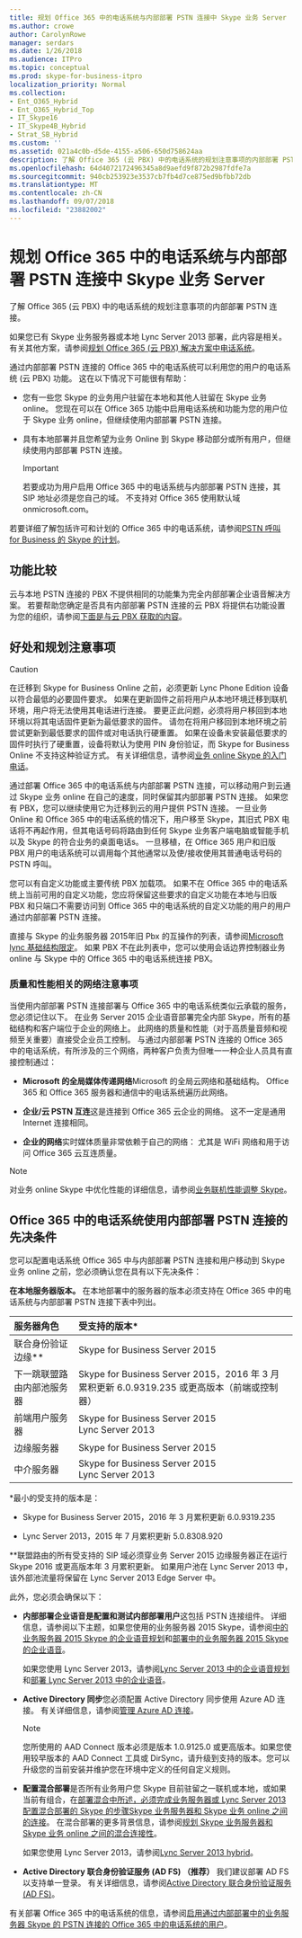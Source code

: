 ```yaml
---
title: 规划 Office 365 中的电话系统与内部部署 PSTN 连接中 Skype 业务 Server
ms.author: crowe
author: CarolynRowe
manager: serdars
ms.date: 1/26/2018
ms.audience: ITPro
ms.topic: conceptual
ms.prod: skype-for-business-itpro
localization_priority: Normal
ms.collection:
- Ent_O365_Hybrid
- Ent_O365_Hybrid_Top
- IT_Skype16
- IT_Skype4B_Hybrid
- Strat_SB_Hybrid
ms.custom: ''
ms.assetid: 021a4c0b-d5de-4155-a506-650d758624aa
description: 了解 Office 365 (云 PBX) 中的电话系统的规划注意事项的内部部署 PSTN 连接。
ms.openlocfilehash: 64d4072172496345a8d9aefd9f872b2987fdfe7a
ms.sourcegitcommit: 940cb253923e3537cb7fb4d7ce875ed9bfbb72db
ms.translationtype: MT
ms.contentlocale: zh-CN
ms.lasthandoff: 09/07/2018
ms.locfileid: "23882002"
---
```

# <a name="plan-phone-system-in-office-365-with-on-premises-pstn-connectivity-in-skype-for-business-server"></a>规划 Office 365 中的电话系统与内部部署 PSTN 连接中 Skype 业务 Server
 
了解 Office 365 (云 PBX) 中的电话系统的规划注意事项的内部部署 PSTN 连接。
  
如果您已有 Skype 业务服务器或本地 Lync Server 2013 部署，此内容是相关。 有关其他方案，请参阅[规划 Office 365 (云 PBX) 解决方案中电话系统](plan-your-phone-system-cloud-pbx-solution.md)。
  
 通过内部部署 PSTN 连接的 Office 365 中的电话系统可以利用您的用户的电话系统 (云 PBX) 功能。 这在以下情况下可能很有帮助：
  
- 您有一些您 Skype 的业务用户驻留在本地和其他人驻留在 Skype 业务 online。 您现在可以在 Office 365 功能中启用电话系统和功能为您的用户位于 Skype 业务 online，但继续使用内部部署 PSTN 连接。
    
- 具有本地部署并且您希望为业务 Online 到 Skype 移动部分或所有用户，但继续使用内部部署 PSTN 连接。
    
    > [!IMPORTANT]
    > 若要成功为用户启用 Office 365 中的电话系统与内部部署 PSTN 连接，其 SIP 地址必须是您自己的域。 不支持对 Office 365 使用默认域 onmicrosoft.com。 
  
若要详细了解包括许可和计划的 Office 365 中的电话系统，请参阅[PSTN 呼叫 for Business 的 Skype 的计划](https://support.office.com/article/PSTN-Calling-plans-for-Skype-for-Business-f47c6a97-bc8b-42e6-b5d4-ce6b41ed1918)。
  
## <a name="feature-comparison"></a>功能比较

云与本地 PSTN 连接的 PBX 不提供相同的功能集为完全内部部署企业语音解决方案。 若要帮助您确定是否具有内部部署 PSTN 连接的云 PBX 将提供右功能设置为您的组织，请参阅[下面是与云 PBX 获取的内容](https://go.microsoft.com/fwlink/?LinkId=715517)。
  
## <a name="benefits-and-planning-considerations"></a>好处和规划注意事项

> [!CAUTION]
> 在迁移到 Skype for Business Online 之前，必须更新 Lync Phone Edition 设备以符合最低的必要固件要求。
如果在更新固件之前将用户从本地环境迁移到联机环境，用户将无法使用其电话进行连接。 要更正此问题，必须将用户移回到本地环境以将其电话固件更新为最低要求的固件。 请勿在将用户移回到本地环境之前尝试更新到最低要求的固件或对电话执行硬重置。
如果在设备未安装最低要求的固件时执行了硬重置，设备将默认为使用 PIN 身份验证，而 Skype for Business Online 不支持这种验证方式。 有关详细信息，请参阅[业务 online Skype 的入门电话](https://support.office.com/en-us/article/Getting-phones-for-Skype-for-Business-Online-91f2d947-45fc-4fab-bd8b-2e313531c477?ui=en-US&amp;rs=en-US&amp;ad=US)。
  
通过部署 Office 365 中的电话系统与内部部署 PSTN 连接，可以移动用户到云通过 Skype 业务 online 在自己的速度，同时保留其内部部署 PSTN 连接。 如果您有 PBX，您可以继续使用它为迁移到云的用户提供 PSTN 连接。 一旦业务 Online 和 Office 365 中的电话系统的情况下，用户移至 Skype，其旧式 PBX 电话将不再起作用，但其电话号码将路由到任何 Skype 业务客户端电脑或智能手机以及 Skype 的符合业务的桌面电话s。 一旦移植，在 Office 365 用户和旧版 PBX 用户的电话系统可以调用每个其他通常以及使/接收使用其普通电话号码的 PSTN 呼叫。
  
您可以有自定义功能或主要传统 PBX 加载项。 如果不在 Office 365 中的电话系统上当前可用的自定义功能，您应将保留这些要求的自定义功能在本地与旧版 PBX 和只端口不需要访问到 Office 365 中的电话系统的自定义功能的用户的用户通过内部部署 PSTN 连接。
  
直接与 Skype 的业务服务器 2015年旧 Pbx 的互操作的列表，请参阅[Microsoft lync 基础结构限定](https://docs.microsoft.com/en-us/SkypeForBusiness/lync-cert/qualified-ip-pbx-gateway)。 如果 PBX 不在此列表中，您可以使用会话边界控制器业务 online 与 Skype 中的 Office 365 中的电话系统连接 PBX。
  
### <a name="network-considerations-for-quality-and-performance"></a>质量和性能相关的网络注意事项

当使用内部部署 PSTN 连接部署与 Office 365 中的电话系统类似云承载的服务，您必须记住以下。 在业务 Server 2015 企业语音部署完全内部 Skype，所有的基础结构和客户端位于企业的网络上。 此网络的质量和性能（对于高质量音频和视频至关重要）直接受企业员工控制。 与通过内部部署 PSTN 连接的 Office 365 中的电话系统，有所涉及的三个网络，两种客户负责为但唯一一种企业人员具有直接控制通过：
  
- **Microsoft 的全局媒体传递网络**Microsoft 的全局云网络和基础结构。 Office 365 和 Office 365 服务器和通信中的电话系统遍历此网络。
    
- **企业/云 PSTN 互连**这是连接到 Office 365 云企业的网络。 这不一定是通用 Internet 连接相同。
    
- **企业的网络**实时媒体质量非常依赖于自己的网络： 尤其是 WiFi 网络和用于访问 Office 365 云互连质量。
    
> [!NOTE]
> 对业务 online Skype 中优化性能的详细信息，请参阅[业务联机性能调整 Skype](https://support.office.com/en-us/article/Tune-Skype-for-Business-Online-performance-beec23c2-c5d6-4e84-a8af-e82aefca7802?ui=en-US&amp;rs=en-US&amp;ad=US)。 
  
## <a name="prerequisites-for-using-phone-system-in-office-365-with-on-premises-pstn-connectivity"></a>Office 365 中的电话系统使用内部部署 PSTN 连接的先决条件

您可以配置电话系统 Office 365 中与内部部署 PSTN 连接和用户移动到 Skype 业务 online 之前，您必须确认您在具有以下先决条件：
  
 **在本地服务器版本。** 在本地部署中的服务器的版本必须支持在 Office 365 中的电话系统与内部部署 PSTN 连接下表中列出。
  
|**服务器角色**|**受支持的版本\***|
|:-----|:-----|
|联合身份验证边缘\*\*  <br/> |Skype for Business Server 2015  <br/> |
|下一跳联盟路由内部池服务器  <br/> |Skype for Business Server 2015，2016 年 3 月累积更新 6.0.9319.235 或更高版本（前端或控制器）  <br/> |
|前端用户服务器  <br/> |Skype for Business Server 2015  <br/> Lync Server 2013  <br/> |
|边缘服务器  <br/> |Skype for Business Server 2015  <br/> |
|中介服务器  <br/> |Skype for Business Server 2015  <br/> Lync Server 2013  <br/> |
   
\*最小的受支持的版本是：
  
- Skype for Business Server 2015，2016 年 3 月累积更新 6.0.9319.235
    
- Lync Server 2013，2015 年 7 月累积更新 5.0.8308.920
    
\*\*联盟路由的所有受支持的 SIP 域必须穿业务 Server 2015 边缘服务器正在运行 Skype 2016 或更高版本年 3 月累积更新。 如果用户池在 Lync Server 2013 中，该外部池流量将保留在 Lync Server 2013 Edge Server 中。 
  
此外，您必须会确保以下：
  
- **内部部署企业语音是配置和测试内部部署用户**这包括 PSTN 连接组件。 详细信息，请参阅以下主题，如果您使用的业务服务器 2015 Skype，请参阅[中的业务服务器 2015 Skype 的企业语音规划](../../plan-your-deployment/enterprise-voice-solution/enterprise-voice.md)和[部署中的业务服务器 2015 Skype 的企业语音](../../deploy/deploy-enterprise-voice/deploy-enterprise-voice.md)。
    
    如果您使用 Lync Server 2013，请参阅[Lync Server 2013 中的企业语音规划](https://technet.microsoft.com/library/gg413081%28v=ocs.15%29.aspx)和[部署 Lync Server 2013 中的企业语音](https://technet.microsoft.com/EN-US/library/gg412876%28v=ocs.15%29.aspx)。
    
- **Active Directory 同步**您必须配置 Active Directory 同步使用 Azure AD 连接。 有关详细信息，请参阅[管理 Azure AD 连接](https://azure.microsoft.com/en-us/documentation/articles/active-directory-aadconnect-whats-next/)。
    
    > [!NOTE]
    > 您所使用的 AAD Connect 版本必须是版本 1.0.9125.0 或更高版本。如果您使用较早版本的 AAD Connect 工具或 DirSync，请升级到支持的版本。您可以升级您的当前安装并维护您在环境中定义的任何自定义规则。 
  
- **配置混合部署**是否所有业务用户您 Skype 目前驻留之一联机或本地，或如果当前有组合，在[部署混合中所述，必须完成业务服务器或 Lync Server 2013 配置混合部署的 Skype 的步骤Skype 业务服务器和 Skype 业务 online 之间的连接](../../skype-for-business-hybrid-solutions/deploy-hybrid-connectivity/deploy-hybrid-connectivity.md)。 在混合部署的更多背景信息，请参阅[规划 Skype 业务服务器和 Skype 业务 online 之间的混合连接性](../../skype-for-business-hybrid-solutions/plan-hybrid-connectivity.md)。 
    
    如果您使用 Lync Server 2013，请参阅[Lync Server 2013 hybrid](https://technet.microsoft.com/EN-US/library/jj204805%28v=ocs.15%29.aspx)。
    
- **Active Directory 联合身份验证服务 (AD FS) （推荐）** 我们建议部署 AD FS 以支持单一登录。 有关详细信息，请参阅[Active Directory 联合身份验证服务 (AD FS)](https://technet.microsoft.com/en-us/library/cc736690%28v=ws.10%29.aspx)。
    
有关部署 Office 365 中的电话系统的信息，请参阅[启用通过内部部署中的业务服务器 Skype 的 PSTN 连接的 Office 365 中的电话系统的用户](enable-users-for-phone-system.md)。
  

